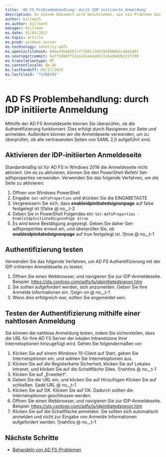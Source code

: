 ```yaml
---
title: 'AD FS Problembehandlung: durch IDP initiierte Anmeldung'
description: In diesem Dokument wird beschrieben, wie Sie Probleme bei der AD FS Anmeldeseite beheben.
author: billmath
ms.author: billmath
manager: mtillman
ms.date: 01/03/2017
ms.topic: article
ms.prod: windows-server
ms.technology: identity-adfs
ms.openlocfilehash: 89ee45bd0387cf728bc126529169b6b1ca045d6f
ms.sourcegitcommit: 6aff3d88ff22ea141a6ea6572a5ad8dd6321f199
ms.translationtype: MT
ms.contentlocale: de-DE
ms.lasthandoff: 09/27/2019
ms.locfileid: "71366191"
---
```

# <a name="ad-fs-troubleshooting---idp-initiated-sign-on"></a>AD FS Problembehandlung: durch IDP initiierte Anmeldung
Mithilfe der AD FS Anmeldeseite können Sie überprüfen, ob die Authentifizierung funktioniert.  Dies erfolgt durch Navigieren zur Seite und anmelden.  Außerdem können wir die Anmeldeseite verwenden, um zu überprüfen, ob alle vertrauenden Seiten von SAML 2,0 aufgeführt sind.

## <a name="enable-the-idp-initiated-sign-on-page"></a>Aktivieren der IDP-initiierten Anmeldeseite
Standardmäßig ist für AD FS in Windows 2016 die Anmeldeseite nicht aktiviert.  Um es zu aktivieren, können Sie den PowerShell-Befehl Set-adfsproperties verwenden.  Verwenden Sie das folgende Verfahren, um die Seite zu aktivieren:

1.  Öffnen von Windows PowerShell
2.  Eingabe: `Get-AdfsProperties` und drücken Sie die EINGABETASTE
3.  Vergewissern Sie sich, dass **enableidpinitiatedsignonpage** auf false festgelegt ist ![false @ no__t-2
4.  Geben Sie in PowerShell Folgendes ein: `Set-AdfsProperties -EnableIdpInitiatedSignonPage $true`
5.  Es wird keine Bestätigung angezeigt. Geben Sie daher Get-adfsproperties erneut ein, und überprüfen Sie, ob **enableidpinitatedsignonpage** auf true festgelegt ist.
![true @ no__t-1

## <a name="test-authentication"></a>Authentifizierung testen
Verwenden Sie das folgende Verfahren, um AD FS Authentifizierung mit der IDP-initiierten Anmeldeseite zu testen.

1.  Öffnen Sie einen Webbrowser, und navigieren Sie zur IDP-Anmeldeseite.  Beispiel: https://sts.contoso.com/adfs/ls/idpinitiatedsignon.htm
2.  Sie sollten aufgefordert werden, sich anzumelden.  Geben Sie Ihre Anmelde Informationen ein.
![sign-on @ no__t-1
3.  Wenn dies erfolgreich war, sollten Sie angemeldet sein.


## <a name="test-authentication-using-a-seamless-logon-experience"></a>Testen der Authentifizierung mithilfe einer nahtlosen Anmeldung
Sie können die nahtlose Anmeldung testen, indem Sie sicherstellen, dass die URL für Ihre AD FS Server der lokalen Intranetzone ihrer Internetoptionen hinzugefügt wird.  Gehen Sie folgendermaßen vor:

1.  Klicken Sie auf einem Windows 10-Client auf Start, geben Sie Internetoptionen ein, und wählen Sie Internetoptionen aus.
2.   Klicken Sie auf die Registerkarte Sicherheit, klicken Sie auf Lokales Intranet, und klicken Sie auf die Schaltfläche Sites.
![nahtlos @ no__t-1
1.  Klicken Sie auf „Erweitert“.
2.  Geben Sie die URL ein, und klicken Sie auf Hinzufügen  Klicken Sie auf schließen.
![add URL @ no__t-1
1.  Klicken Sie auf OK.  Klicken Sie auf OK.  Dadurch sollten die Internetoptionen geschlossen werden.
2.  Öffnen Sie einen Webbrowser, und navigieren Sie zur IDP-Anmeldeseite.  Beispiel: https://sts.contoso.com/adfs/ls/idpinitiatedsignon.htm
3.  Klicken Sie auf die Schaltfläche anmelden.  Sie sollten sich automatisch anmelden und nicht zur Eingabe von Anmelde Informationen aufgefordert werden.
![nahtlos @ no__t-1

## <a name="next-steps"></a>Nächste Schritte

- [Behandeln von AD FS-Problemen](ad-fs-tshoot-overview.md)

